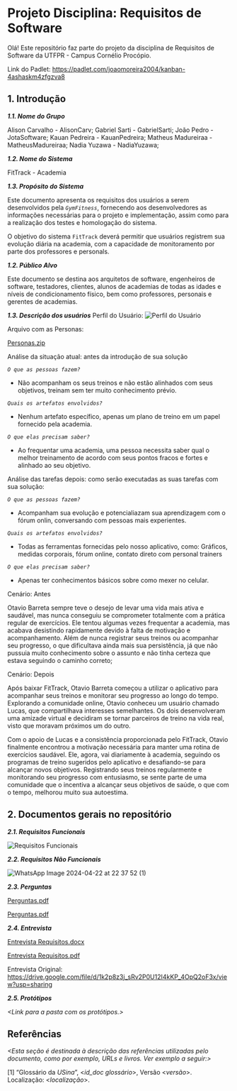 
# Projeto Disciplina: Requisitos de Software

Olá! Este repositório faz parte do projeto da disciplina de Requisitos de Software da UTFPR - Campus Cornélio Procópio. 

Link do Padlet: https://padlet.com/joaomoreira2004/kanban-4ashaskm4zfgzva8

## 1. Introdução

***1.1.  Nome do Grupo***

Alison Carvalho - AlisonCarv;
Gabriel Sarti - GabrielSarti;
João Pedro - JotaSoftware;
Kauan Pedreira - KauanPedreira;
Matheus Madureiraa - MatheusMadureiraa;
Nadia Yuzawa - NadiaYuzawa;

***1.2.  Nome do Sistema***

FitTrack - Academia

***1.3.  Propósito do Sistema***

Este documento apresenta os requisitos dos usuários a serem desenvolvidos pela *`GymFitness`*, fornecendo aos desenvolvedores as informações necessárias para o projeto e implementação, assim como para a realização dos testes e homologação do sistema.

O objetivo do sistema `FitTrack` deverá permitir que usuários registrem sua evolução diária na academia, com a capacidade de monitoramento por parte dos professores e personals.

***1.2.  Público Alvo***

Este documento se destina aos arquitetos de software, engenheiros de software, testadores, clientes, alunos de academias de todas as idades e níveis de condicionamento físico, bem como professores, personais e gerentes de academias.

***1.3. Descrição dos usuários***
Perfil do Usuário:
![Perfil do Usuário](https://github.com/RequisitosSOFTWARE/requisitos-software/assets/164585659/c7b3f7f1-d153-4f3b-8cec-0d92ba4af74f)

Arquivo com as Personas:

[Personas.zip](https://github.com/RequisitosSOFTWARE/requisitos-software/files/14912357/Personas.zip)


Análise da situação atual: antes da introdução de sua solução

*`O que as pessoas fazem?`*
- Não acompanham os seus treinos e não estão alinhados com seus objetivos, treinam sem ter muito conhecimento prévio.
  
*`Quais os artefatos envolvidos?`*
- Nenhum artefato específico, apenas um plano de treino em um papel fornecido pela academia.
  
*`O que elas precisam saber?`*
- Ao frequentar uma academia, uma pessoa necessita saber qual o melhor treinamento de acordo com seus pontos fracos e fortes e alinhado ao seu objetivo.


Análise das tarefas depois: como serão executadas as suas tarefas com sua solução:

*`O que as pessoas fazem?`*
- Acompanham sua evolução e potencialiazam sua aprendizagem com o fórum onlin, conversando com pessoas mais experientes.
  
*`Quais os artefatos envolvidos?`*
- Todas as ferramentas fornecidas pelo nosso aplicativo, como: Gráficos, medidas corporais, fórum online, contato direto com personal trainers
  
*`O que elas precisam saber?`*
- Apenas ter conhecimentos básicos sobre como mexer no celular.

Cenário: Antes

Otavio Barreta sempre teve o desejo de levar uma vida mais ativa e saudável, mas nunca conseguiu se comprometer totalmente com a prática regular de exercícios. Ele tentou algumas vezes frequentar a academia, mas acabava desistindo rapidamente devido à falta de motivação e acompanhamento.
Além de nunca registrar seus treinos ou acompanhar seu progresso, o que dificultava ainda mais sua persistência, já que não pussuia muito conhecimento sobre o assunto e não tinha certeza que estava seguindo o caminho correto;

Cenário: Depois

Após baixar FitTrack, Otavio Barreta começou a utilizar o aplicativo para acompanhar seus treinos e monitorar seu progresso ao longo do tempo. Explorando a comunidade online, Otavio conheceu um usuário chamado Lucas, que compartilhava interesses semelhantes. Os dois desenvolveram uma amizade virtual e decidiram se tornar parceiros de treino na vida real, visto que moravam próximos um do outro.

Com o apoio de Lucas e a consistência proporcionada pelo FitTrack, Otavio finalmente encontrou a motivação necessária para manter uma rotina de exercícios saudável. Ele, agora, vai diariamente à academia, seguindo os programas de treino sugeridos pelo aplicativo e desafiando-se para alcançar novos objetivos. Registrando seus treinos regularmente e monitorando seu progresso com entusiasmo, se sente parte de uma comunidade que o incentiva a alcançar seus objetivos de saúde, o que com o tempo, melhorou muito sua autoestima.

   
## 2. Documentos gerais no repositório

***2.1. Requisitos Funcionais***


![Requisitos Funcionais](https://github.com/RequisitosSOFTWARE/requisitos-software/assets/164585659/0e8a37a8-2fad-440d-9a18-b960195d9f8b)

***2.2. Requisitos Não Funcionais***

![WhatsApp Image 2024-04-22 at 22 37 52 (1)](https://github.com/RequisitosSOFTWARE/requisitos-software/assets/164585659/84f14ae7-bfe9-4733-98c0-0d930d64dbc0)

***2.3. Perguntas***

[Perguntas.pdf](https://github.com/RequisitosSOFTWARE/requisitos-software/files/15156654/Perguntas.pdf)

[Perguntas.pdf](https://github.com/RequisitosSOFTWARE/requisitos-software/files/15206151/Perguntas.pdf)

***2.4. Entrevista***

[Entrevista Requisitos.docx](https://github.com/RequisitosSOFTWARE/requisitos-software/files/15277037/Entrevista.Requisitos.docx)

[Entrevista Requisitos.pdf](https://github.com/RequisitosSOFTWARE/requisitos-software/files/15277038/Entrevista.Requisitos.pdf)

Entrevista Original: https://drive.google.com/file/d/1k2p8z3j_sRv2P0U12I4kKP_4OpQ2oF3x/view?usp=sharing

***2.5. Protótipos***

*<Link para a pasta com os protótipos.>*

## Referências

*<Esta seção é destinada à descrição das referências utilizadas pelo documento, como por exemplo, URLs e livros. Ver exemplo a seguir:>*

[1] “Glossário da _USina_”, <_id_doc glossário_>, Versão <_versão_>. Localização: <_localização_>.
